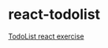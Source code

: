 # react-todolist

<a href= "https://github.com/cintiabsza/react-todolist.html"> TodoList react exercise

